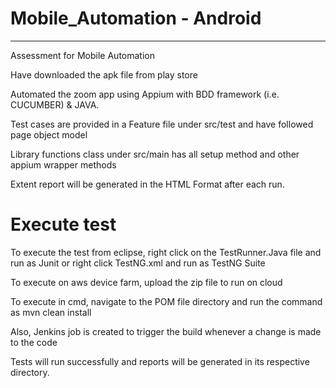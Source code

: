 # Mobile_Automation - Android
-------------------------------
Assessment for Mobile Automation

Have downloaded the apk file from play store

Automated the zoom app using Appium with BDD framework (i.e. CUCUMBER) & JAVA.

Test cases are provided in a Feature file under src/test and have followed page object model

Library functions class under src/main has all setup method and other appium wrapper methods

Extent report will be generated in the HTML Format after each run.

# Execute test

To execute the test from eclipse, right click on the TestRunner.Java file and run as Junit  or right click TestNG.xml and run as TestNG Suite

To execute on aws device farm, upload the zip file to run on cloud

To execute in cmd, navigate to the POM file directory and run the command as mvn clean install

Also, Jenkins job is created to trigger the build whenever a change is made to the code

Tests will run successfully and reports will be generated in its respective directory.

